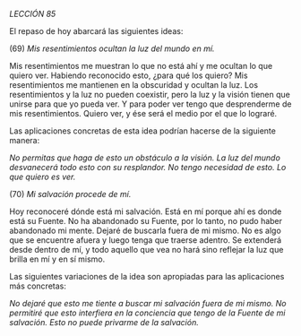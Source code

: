 *LECCIÓN 85*

El repaso de hoy abarcará las siguientes ideas:

(69) *Mis resentimientos ocultan la luz del mundo en mí.*

Mis resentimientos me muestran lo que no está ahí y me ocultan lo que quiero ver. Habiendo reconocido esto, ¿para qué los quiero? Mis resentimientos me mantienen en la obscuridad y ocultan la luz. Los resentimientos y la luz no pueden coexistir, pero la luz y la visión tienen que unirse para que yo pueda ver. Y para poder ver tengo que desprenderme de mis resentimientos. Quiero ver, y ése será el medio por el que lo lograré.

Las aplicaciones concretas de esta idea podrían hacerse de la siguiente manera:

_No permitas que haga de esto un obstáculo a la visión._
_La luz del mundo desvanecerá todo esto con su resplandor._
_No tengo necesidad de esto. Lo que quiero es ver._


(70) *Mi salvación procede de mí.*

Hoy reconoceré dónde está mi salvación. Está en mí porque ahí es donde está su Fuente. No ha abandonado su Fuente, por lo tanto, no pudo haber abandonado mi mente. Dejaré de buscarla fuera de mi mismo. No es algo que se encuentre afuera y luego tenga que traerse adentro. Se extenderá desde dentro de mí, y todo aquello que vea no hará sino reflejar la luz que brilla en mí y en sí mismo.

Las siguientes variaciones de la idea son apropiadas para las aplicaciones más concretas:

_No dejaré que esto me tiente a buscar mi salvación fuera de mi mismo._
_No permitiré que esto interfiera en la conciencia que tengo de la Fuente de mi salvación._
_Esto no puede privarme de la salvación._